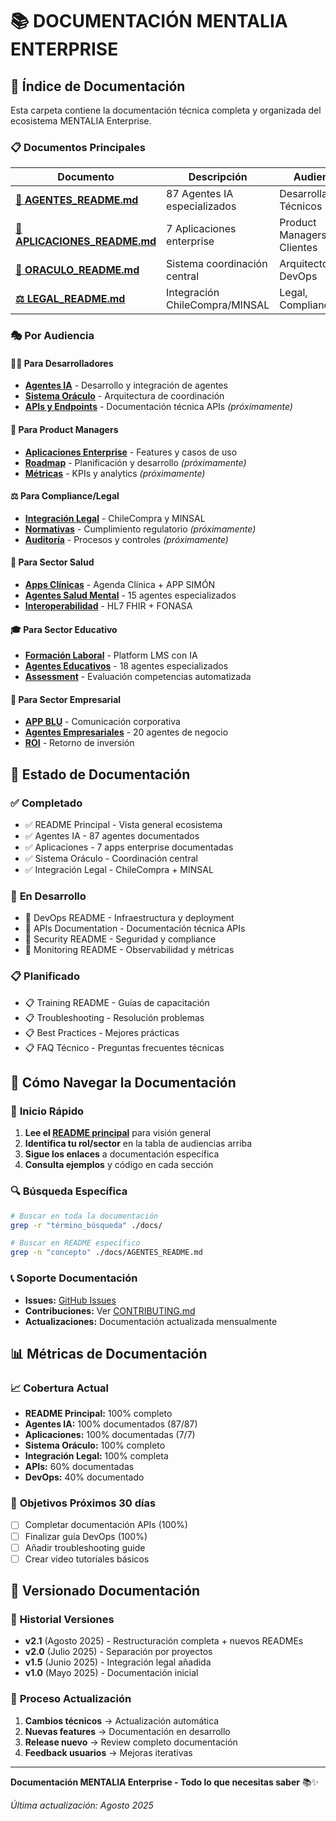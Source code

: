 # 📚 DOCUMENTACIÓN MENTALIA ENTERPRISE

## 🎯 Índice de Documentación

Esta carpeta contiene la documentación técnica completa y organizada del ecosistema MENTALIA Enterprise.

### 📋 Documentos Principales

| Documento | Descripción | Audiencia |
|-----------|-------------|-----------|
| **[🤖 AGENTES_README.md](./AGENTES_README.md)** | 87 Agentes IA especializados | Desarrolladores, Técnicos |
| **[🏥 APLICACIONES_README.md](./APLICACIONES_README.md)** | 7 Aplicaciones enterprise | Product Managers, Clientes |
| **[🔮 ORACULO_README.md](./ORACULO_README.md)** | Sistema coordinación central | Arquitectos, DevOps |
| **[⚖️ LEGAL_README.md](./LEGAL_README.md)** | Integración ChileCompra/MINSAL | Legal, Compliance |

### 🎭 Por Audiencia

#### 👨‍💻 **Para Desarrolladores**
- **[Agentes IA](./AGENTES_README.md)** - Desarrollo y integración de agentes
- **[Sistema Oráculo](./ORACULO_README.md)** - Arquitectura de coordinación
- **[APIs y Endpoints](#)** - Documentación técnica APIs *(próximamente)*

#### 💼 **Para Product Managers**
- **[Aplicaciones Enterprise](./APLICACIONES_README.md)** - Features y casos de uso
- **[Roadmap](#)** - Planificación y desarrollo *(próximamente)*
- **[Métricas](#)** - KPIs y analytics *(próximamente)*

#### ⚖️ **Para Compliance/Legal**
- **[Integración Legal](./LEGAL_README.md)** - ChileCompra y MINSAL
- **[Normativas](#)** - Cumplimiento regulatorio *(próximamente)*
- **[Auditoría](#)** - Procesos y controles *(próximamente)*

#### 🏥 **Para Sector Salud**
- **[Apps Clínicas](./APLICACIONES_README.md#1-📅-agenda-clínica-interoperable)** - Agenda Clínica + APP SIMÓN
- **[Agentes Salud Mental](./AGENTES_README.md#🏥-categoría-1-salud-mental-15-agentes)** - 15 agentes especializados
- **[Interoperabilidad](./LEGAL_README.md#🏥-integración-minsal)** - HL7 FHIR + FONASA

#### 🎓 **Para Sector Educativo**
- **[Formación Laboral](./APLICACIONES_README.md#3-🎓-formación-laboral-mental-ia)** - Platform LMS con IA
- **[Agentes Educativos](./AGENTES_README.md#🎓-categoría-3-educación-18-agentes)** - 18 agentes especializados
- **[Assessment](./APLICACIONES_README.md#3-🎓-formación-laboral-mental-ia)** - Evaluación competencias automatizada

#### 💼 **Para Sector Empresarial**
- **[APP BLU](./APLICACIONES_README.md#5-💼-app-blu---comunicación-empresarial)** - Comunicación corporativa
- **[Agentes Empresariales](./AGENTES_README.md#💼-categoría-4-empresarial-20-agentes)** - 20 agentes de negocio
- **[ROI](../README.md#📊-métricas-de-impacto)** - Retorno de inversión

## 🔄 Estado de Documentación

### ✅ **Completado**
- ✅ README Principal - Vista general ecosistema
- ✅ Agentes IA - 87 agentes documentados
- ✅ Aplicaciones - 7 apps enterprise documentadas
- ✅ Sistema Oráculo - Coordinación central
- ✅ Integración Legal - ChileCompra + MINSAL

### 🔄 **En Desarrollo**
- 🔄 DevOps README - Infraestructura y deployment
- 🔄 APIs Documentation - Documentación técnica APIs
- 🔄 Security README - Seguridad y compliance
- 🔄 Monitoring README - Observabilidad y métricas

### 📋 **Planificado**
- 📋 Training README - Guías de capacitación
- 📋 Troubleshooting - Resolución problemas
- 📋 Best Practices - Mejores prácticas
- 📋 FAQ Técnico - Preguntas frecuentes técnicas

## 🎯 Cómo Navegar la Documentación

### 🚀 **Inicio Rápido**
1. **Lee el [README principal](../README.md)** para visión general
2. **Identifica tu rol/sector** en la tabla de audiencias arriba
3. **Sigue los enlaces** a documentación específica
4. **Consulta ejemplos** y código en cada sección

### 🔍 **Búsqueda Específica**
```bash
# Buscar en toda la documentación
grep -r "término_búsqueda" ./docs/

# Buscar en README específico
grep -n "concepto" ./docs/AGENTES_README.md
```

### 📞 **Soporte Documentación**
- **Issues:** [GitHub Issues](https://github.com/cata7777/MENTALIA/issues)
- **Contribuciones:** Ver [CONTRIBUTING.md](../CONTRIBUTING.md)
- **Actualizaciones:** Documentación actualizada mensualmente

## 📊 Métricas de Documentación

### 📈 **Cobertura Actual**
- **README Principal:** 100% completo
- **Agentes IA:** 100% documentados (87/87)
- **Aplicaciones:** 100% documentadas (7/7)
- **Sistema Oráculo:** 100% completo
- **Integración Legal:** 100% completa
- **APIs:** 60% documentadas
- **DevOps:** 40% documentado

### 🎯 **Objetivos Próximos 30 días**
- [ ] Completar documentación APIs (100%)
- [ ] Finalizar guía DevOps (100%)
- [ ] Añadir troubleshooting guide
- [ ] Crear video tutoriales básicos

## 🔄 **Versionado Documentación**

### 📅 **Historial Versiones**
- **v2.1** (Agosto 2025) - Restructuración completa + nuevos READMEs
- **v2.0** (Julio 2025) - Separación por proyectos
- **v1.5** (Junio 2025) - Integración legal añadida
- **v1.0** (Mayo 2025) - Documentación inicial

### 🔄 **Proceso Actualización**
1. **Cambios técnicos** → Actualización automática
2. **Nuevas features** → Documentación en desarrollo
3. **Release nuevo** → Review completo documentación
4. **Feedback usuarios** → Mejoras iterativas

---

**Documentación MENTALIA Enterprise - Todo lo que necesitas saber** 📚✨

*Última actualización: Agosto 2025*
